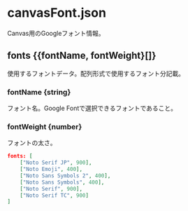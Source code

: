 # canvasFont.json
Canvas用のGoogleフォント情報。

## fonts {{fontName, fontWeight}[]}
使用するフォントデータ。配列形式で使用するフォント分記載。

### fontName {string}
フォント名。Google Fontで選択できるフォントであること。

### fontWeight {number}
フォントの太さ。
```json
fonts: [
	["Noto Serif JP", 900],
	["Noto Emoji", 400],
	["Noto Sans Symbols 2", 400],
	["Noto Sans Symbols", 400],
	["Noto Serif", 900],
	["Noto Serif TC", 900]
]
```
